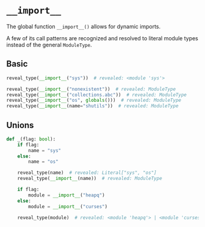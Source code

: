 # `__import__`

The global function `__import__()` allows for dynamic imports.

A few of its call patterns are recognized and resolved to literal module types instead of the
general `ModuleType`.

## Basic

```py
reveal_type(__import__("sys"))  # revealed: <module 'sys'>

reveal_type(__import__("nonexistent"))  # revealed: ModuleType
reveal_type(__import__("collections.abc"))  # revealed: ModuleType
reveal_type(__import__("os", globals()))  # revealed: ModuleType
reveal_type(__import__(name="shutils"))  # revealed: ModuleType
```

## Unions

```py
def _(flag: bool):
    if flag:
        name = "sys"
    else:
        name = "os"

    reveal_type(name)  # revealed: Literal["sys", "os"]
    reveal_type(__import__(name))  # revealed: ModuleType

    if flag:
        module = __import__("heapq")
    else:
        module = __import__("curses")

    reveal_type(module)  # revealed: <module 'heapq'> | <module 'curses'>
```
